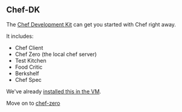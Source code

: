 Chef-DK
-------

The [Chef Development Kit][cdk] can get you started with Chef right away.  

It includes: 

* Chef Client
* Chef Zero (the local chef server)
* Test Kitchen
* Food Critic
* Berkshelf
* Chef Spec

We've already [installed this in the VM](../part1/03-vm-setup.md).

Move on to [chef-zero](../part2/05-chef-zero.md)


[cdk]: http://www.getchef.com/downloads/chef-dk/
